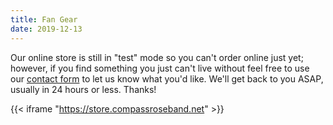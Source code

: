 ```yaml
---
title: Fan Gear
date: 2019-12-13
---
```

Our online store is still in "test" mode so you can't order online just yet; however, if you find something you just can't live without feel free to use our [contact form](https://compassroseband.net/contact/) to let us know what you'd like.  We'll get back to you ASAP, usually in 24 hours or less.  Thanks!

{{< iframe "https://store.compassroseband.net" >}}
